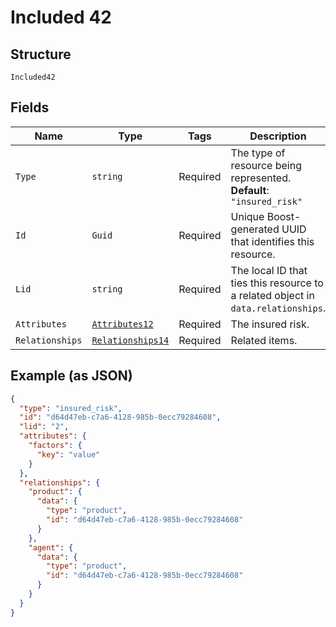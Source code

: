 
# Included 42

## Structure

`Included42`

## Fields

| Name | Type | Tags | Description |
|  --- | --- | --- | --- |
| `Type` | `string` | Required | The type of resource being represented.<br>**Default**: `"insured_risk"` |
| `Id` | `Guid` | Required | Unique Boost-generated UUID that identifies this resource. |
| `Lid` | `string` | Required | The local ID that ties this resource to a related object in `data.relationships`. |
| `Attributes` | [`Attributes12`](../../doc/models/attributes-12.md) | Required | The insured risk. |
| `Relationships` | [`Relationships14`](../../doc/models/relationships-14.md) | Required | Related items. |

## Example (as JSON)

```json
{
  "type": "insured_risk",
  "id": "d64d47eb-c7a6-4128-985b-0ecc79284608",
  "lid": "2",
  "attributes": {
    "factors": {
      "key": "value"
    }
  },
  "relationships": {
    "product": {
      "data": {
        "type": "product",
        "id": "d64d47eb-c7a6-4128-985b-0ecc79284608"
      }
    },
    "agent": {
      "data": {
        "type": "product",
        "id": "d64d47eb-c7a6-4128-985b-0ecc79284608"
      }
    }
  }
}
```

